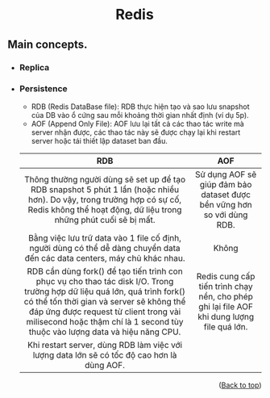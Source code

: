 <div id="top"></div>

<br />
<div align="center">
  <h1 align="center">Redis</h1>
</div>

## Main concepts.

- ### Replica
- ### Persistence

  - RDB (Redis DataBase file): RDB thực hiện tạo và sao lưu snapshot của DB vào ổ cứng sau mỗi khoảng thời gian nhất định (ví dụ 5p).
  - AOF (Append Only File): AOF lưu lại tất cả các thao tác write mà server nhận được, các thao tác này sẽ được chạy lại khi restart server hoặc tái thiết lập dataset ban đầu.

  |                                                                                                                                               RDB                                                                                                                                                |                                            AOF                                             |
  | :----------------------------------------------------------------------------------------------------------------------------------------------------------------------------------------------------------------------------------------------------------------------------------------------: | :----------------------------------------------------------------------------------------: |
  |                                                   Thông thường người dùng sẽ set up để tạo RDB snapshot 5 phút 1 lần (hoặc nhiều hơn). Do vậy, trong trường hợp có sự cố, Redis không thể hoạt động, dữ liệu trong những phút cuối sẽ bị mất.                                                    |           Sử dụng AOF sẽ giúp đảm bảo dataset được bền vững hơn so với dùng RDB.           |
  |                                                                                    Bằng việc lưu trữ data vào 1 file cố định, người dùng có thể dễ dàng chuyển data đến các data centers, máy chủ khác nhau.                                                                                     |                                           Không                                            |
  | RDB cần dùng fork() để tạo tiến trình con phục vụ cho thao tác disk I/O. Trong trường hợp dữ liệu quá lớn, quá trình fork() có thể tốn thời gian và server sẽ không thể đáp ứng được request từ client trong vài milisecond hoặc thậm chí là 1 second tùy thuộc vào lượng data và hiệu năng CPU. | Redis cung cấp tiến trình chạy nền, cho phép ghi lại file AOF khi dung lượng file quá lớn. |
  |                                                                                                    Khi restart server, dùng RDB làm việc với lượng data lớn sẽ có tốc độ cao hơn là dùng AOF.                                                                                                    |                                                                                            |

    <p align="right">(<a href="#top">Back to top</a>)</p>
